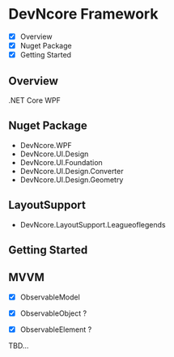 # DevNcore Framework
- [x] Overview
- [x] Nuget Package
- [x] Getting Started

## Overview
.NET Core WPF  


## Nuget Package
- DevNcore.WPF
- DevNcore.UI.Design
- DevNcore.UI.Foundation
- DevNcore.UI.Design.Converter
- DevNcore.UI.Design.Geometry

## LayoutSupport
- DevNcore.LayoutSupport.Leagueoflegends

## Getting Started

## MVVM
- [x] ObservableModel
- [x] ObservableObject ?
- [x] ObservableElement ?


TBD...
